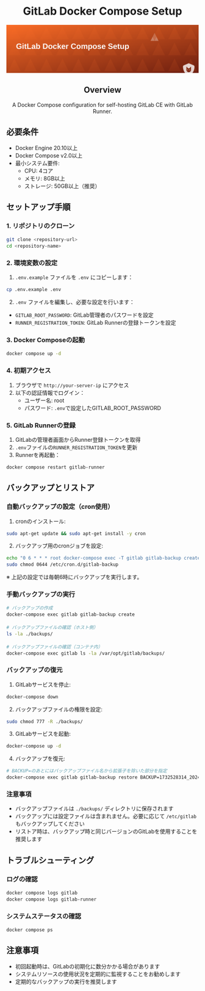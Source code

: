 <div align="center">

# GitLab Docker Compose Setup

![Header](header.svg)

## Overview
A Docker Compose configuration for self-hosting GitLab CE with GitLab Runner.

</div>

## 必要条件
- Docker Engine 20.10以上
- Docker Compose v2.0以上
- 最小システム要件:
  - CPU: 4コア
  - メモリ: 8GB以上
  - ストレージ: 50GB以上（推奨）

## セットアップ手順

### 1. リポジトリのクローン
```bash
git clone <repository-url>
cd <repository-name>
```

### 2. 環境変数の設定
1. `.env.example` ファイルを `.env` にコピーします：
```bash
cp .env.example .env
```
2. `.env` ファイルを編集し、必要な設定を行います：
- `GITLAB_ROOT_PASSWORD`: GitLab管理者のパスワードを設定
- `RUNNER_REGISTRATION_TOKEN`: GitLab Runnerの登録トークンを設定

### 3. Docker Composeの起動
```bash
docker compose up -d
```

### 4. 初期アクセス
1. ブラウザで `http://your-server-ip` にアクセス
2. 以下の認証情報でログイン：
   - ユーザー名: root
   - パスワード: `.env`で設定したGITLAB_ROOT_PASSWORD

### 5. GitLab Runnerの登録
1. GitLabの管理者画面からRunner登録トークンを取得
2. `.env`ファイルの`RUNNER_REGISTRATION_TOKEN`を更新
3. Runnerを再起動：
```bash
docker compose restart gitlab-runner
```

## バックアップとリストア

### 自動バックアップの設定（cron使用）
1. cronのインストール:
```bash
sudo apt-get update && sudo apt-get install -y cron
```

2. バックアップ用のcronジョブを設定:
```bash
echo "0 6 * * * root docker-compose exec -T gitlab gitlab-backup create >> /var/log/gitlab/backup.log 2>&1" | sudo tee /etc/cron.d/gitlab-backup
sudo chmod 0644 /etc/cron.d/gitlab-backup
```
※ 上記の設定では毎朝6時にバックアップを実行します。

### 手動バックアップの実行
```bash
# バックアップの作成
docker-compose exec gitlab gitlab-backup create

# バックアップファイルの確認（ホスト側）
ls -la ./backups/

# バックアップファイルの確認（コンテナ内）
docker-compose exec gitlab ls -la /var/opt/gitlab/backups/
```

### バックアップの復元
1. GitLabサービスを停止:
```bash
docker-compose down
```

2. バックアップファイルの権限を設定:
```bash
sudo chmod 777 -R ./backups/
```

3. GitLabサービスを起動:
```bash
docker-compose up -d
```

4. バックアップを復元:
```bash
# BACKUP=のあとにはバックアップファイル名から拡張子を除いた部分を指定
docker-compose exec gitlab gitlab-backup restore BACKUP=1732528314_2024_11_25_17.4.2
```

### 注意事項
- バックアップファイルは `./backups/` ディレクトリに保存されます
- バックアップには設定ファイルは含まれません。必要に応じて `/etc/gitlab` もバックアップしてください
- リストア時は、バックアップ時と同じバージョンのGitLabを使用することを推奨します

## トラブルシューティング

### ログの確認
```bash
docker compose logs gitlab
docker compose logs gitlab-runner
```

### システムステータスの確認
```bash
docker compose ps
```

## 注意事項
- 初回起動時は、GitLabの初期化に数分かかる場合があります
- システムリソースの使用状況を定期的に監視することをお勧めします
- 定期的なバックアップの実行を推奨します
